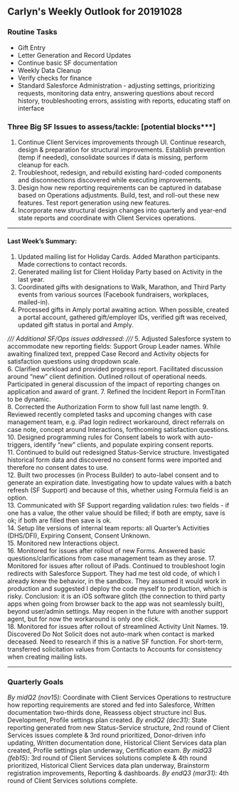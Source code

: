 ## Carlyn's Weekly Outlook for 20191028
### Routine Tasks
* Gift Entry
* Letter Generation and Record Updates
* Continue basic SF documentation
* Weekly Data Cleanup
* Verify checks for finance
* Standard Salesforce Administration - adjusting settings, prioritizing requests, monitoring data entry, answering questions about record history, troubleshooting errors, assisting with reports, educating staff on interface

### Three Big SF Issues to assess/tackle: [potential blocks***]
1. Continue Client Services improvements through UI.  Continue research, design & preparation for structural improvements.  Establish prevention (temp if needed), consolidate sources if data is missing, perform cleanup for each.
2. Troubleshoot, redesign, and rebuild existing hard-coded components and disconnections discovered while executing improvements.
3. Design how new reporting requirements can be captured in database based on Operations adjustments.  Build, test, and roll-out these new features.  Test report generation using new features.
4. Incorporate new structural design changes into quarterly and year-end state reports and coordinate with Client Services operations.

- - - -
#### Last Week’s Summary:
1. Updated mailing list for Holiday Cards.  Added Marathon participants.  Made corrections to contact records.  
2. Generated mailing list for Client Holiday Party based on Activity in the last year.  
3. Coordinated gifts with designations to Walk, Marathon, and Third Party events from various sources (Facebook fundraisers, workplaces, mailed-in). 
4. Processed gifts in Amply portal awaiting action.  When possible, created a portal account, gathered gift/employer IDs, verified gift was received, updated gift status in portal and Amply.

*/// Additional SF/Ops issues addressed: ///*
5. Adjusted Salesforce system to accommodate new reporting fields: Support Group Leader names.  While awaiting finalized text, prepped Case Record and Activity objects for satisfaction questions using dropdown scale.  
6. Clarified workload and provided progress report.  Facilitated discussion around “new” client definition.  Outlined rollout of operational needs.  Participated in general discussion of the impact of reporting changes on application and award of grant.
7. Refined the Incident Report in FormTitan to be dynamic.  
8. Corrected the Authorization Form to show full last name length. 
9. Reviewed recently completed tasks and upcoming changes with case management team, e.g. iPad login redirect workaround, direct referrals on case note, concept around Interactions, forthcoming satisfaction questions.  
10. Designed programming rules for Consent labels to work with auto-triggers, identify “new” clients, and populate expiring consent reports.  
11. Continued to build out redesigned Status-Service structure.  Investigated historical form data and discovered no consent forms were imported and therefore no consent dates to use.  
12. Built two processes (in Process Builder) to auto-label consent and to generate an expiration date.  Investigating how to update values with a batch refresh (SF Support) and because of this, whether using Formula field is an option.  
13. Communicated with SF Support regarding validation rules: two fields - if one has a value, the other value should be filled; if both are empty, save is ok; if both are filled then save is ok.  
14. Setup lite versions of internal team reports: all Quarter’s Activities (DHS/DFI), Expiring Consent, Consent Unknown.  
15. Monitored new Interactions object.  
16. Monitored for issues after rollout of new Forms.  Answered basic questions/clarifications from case management team as they arose.
17. Monitored for issues after rollout of iPads.  Continued to troubleshoot login redirects with Salesforce Support.  They had me test old code, of which I already knew the behavior, in the sandbox.  They assumed it would work in production and suggested I deploy the code myself to production, which is risky.  Conclusion: it is an iOS software glitch (the connection to third party apps when going from browser back to the app was not seamlessly built), beyond user/admin settings.  May reopen in the future with another support agent, but for now the workaround is only one click.  
18. Monitored for issues after rollout of streamlined Activity Unit Names.
19. Discovered Do Not Solicit does not auto-mark when contact is marked deceased.  Need to research if this is a native SF function.  For short-term, transferred solicitation values from Contacts to Accounts for consistency when creating mailing lists.   

- - - -
### Quarterly Goals
*By midQ2 (nov15):* Coordinate with Client Services Operations to restructure how reporting requirements are stored and fed into Salesforce, Written documentation two-thirds done, Reassess object structure incl Bus. Development, Profile settings plan created.
*By endQ2 (dec31):* State reporting generated from new Status-Service structure, 2nd round of Client Services issues complete & 3rd round prioritized, Donor-driven info updating, Written documentation done, Historical Client Services data plan created, Profile settings plan underway, Certification exam.
*By midQ3 (feb15):* 3rd round of Client Services solutions complete & 4th round prioritized, Historical Client Services data plan underway, Brainstorm registration improvements, Reporting & dashboards.
*By endQ3 (mar31):* 4th round of Client Services solutions complete.